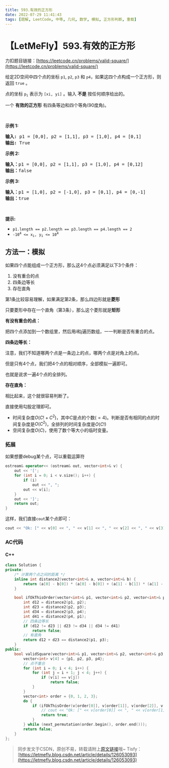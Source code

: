 ```yaml
---
title: 593.有效的正方形
date: 2022-07-29 11:41:43
tags: [题解, LeetCode, 中等, 几何, 数学, 模拟, 正方形判断, 重载]
---
```


# 【LetMeFly】593.有效的正方形

力扣题目链接：[https://leetcode.cn/problems/valid-square/](https://leetcode.cn/problems/valid-square/)

<p>给定2D空间中四个点的坐标&nbsp;<code>p1</code>,&nbsp;<code>p2</code>,&nbsp;<code>p3</code>&nbsp;和&nbsp;<code>p4</code>，如果这四个点构成一个正方形，则返回 <code>true</code> 。</p>

<p>点的坐标&nbsp;<code>p<sub>i</sub></code> 表示为 <code>[xi, yi]</code> 。输入 <strong>不是</strong> 按任何顺序给出的。</p>

<p>一个 <strong>有效的正方形</strong> 有四条等边和四个等角(90度角)。</p>

<p>&nbsp;</p>

<p><strong>示例 1:</strong></p>

<pre>
<strong>输入:</strong> p1 = [0,0], p2 = [1,1], p3 = [1,0], p4 = [0,1]
<strong>输出:</strong> True
</pre>

<p><strong>示例 2:</strong></p>

<pre>
<strong>输入：</strong>p1 = [0,0], p2 = [1,1], p3 = [1,0], p4 = [0,12]
<b>输出：</b>false
</pre>

<p><strong>示例 3:</strong></p>

<pre>
<b>输入：</b>p1 = [1,0], p2 = [-1,0], p3 = [0,1], p4 = [0,-1]
<b>输出：</b>true
</pre>

<p>&nbsp;</p>

<p><strong>提示:</strong></p>

<ul>
	<li><code>p1.length == p2.length == p3.length == p4.length == 2</code></li>
	<li><code>-10<sup>4</sup>&nbsp;&lt;= x<sub>i</sub>, y<sub>i</sub>&nbsp;&lt;= 10<sup>4</sup></code></li>
</ul>


    
## 方法一：模拟

如果四个点能组成一个正方形，那么这$4$个点必须满足以下$3$个条件：

1. 没有重合的点
2. 四条边等长
3. 存在直角

第$1$条比较容易理解，如果满足第$2$条，那么四边形就是**菱形**

只要菱形中存在一个直角（第$3$条），那么这个菱形就是**矩形**

**有没有重合的点：**

把四个点添加到一个数组里，然后用$i$和$j$遍历数组，一一判断是否有重合的点。

**四条边等长：**

注意，我们不知道哪两个点是一条边上的点，哪两个点是对角上的点。

但是只有$4$个点，我们把$4$个点的相对顺序，全部模拟一遍即可。

也就是说求一遍$4$个点的全排列。

**存在直角：**

相比起来，这个就很容易判断了。

直接使用勾股定理即可。

+ 时间复杂度$O(C! + C^2)$，其中$C$是点的个数($=4$)。判断是否有相同的点的时间复杂度是$O(C^2)$，全排列的时间复杂度是$O(C!)$
+ 空间复杂度$O(C)$，使用了数个等大小的临时变量。

### 拓展

如果想要debug某个点，可以重载运算符

```cpp
ostream& operator<< (ostream& out, vector<int>& v) {
    out << '[';
    for (int i = 0; i < v.size(); i++) {
        if (i)
            out << ", ";
        out << v[i];
    }
    out << ']';
    return out;
}
```

这样，我们直接```cout```某个点即可：

```cpp
cout << "Ok: [" << v[0] << ", " << v[1] << ", " << v[2] << ", " << v[3] << endl;
```

### AC代码

#### C++

```cpp
class Solution {
private:
    /* 计算两个点之间的距离 */
    inline int distance2(vector<int>& a, vector<int>& b) {
        return (a[0] - b[0]) * (a[0] - b[0]) + (a[1] - b[1]) * (a[1] - b[1]);
    }

    bool ifOkThisOrder(vector<int>& p1, vector<int>& p2, vector<int>& p3, vector<int>& p4) {
        int d12 = distance2(p1, p2);
        int d23 = distance2(p2, p3);
        int d34 = distance2(p3, p4);
        int d41 = distance2(p4, p1);
        // 四条边等长
        if (d12 != d23 || d23 != d34 || d34 != d41)
            return false;
        // 有直角
        return d12 + d23 == distance2(p1, p3);
    }
public:
    bool validSquare(vector<int>& p1, vector<int>& p2, vector<int>& p3, vector<int>& p4) {
        vector<int> v[4] = {p1, p2, p3, p4};
        // 点不重合
        for (int i = 0; i < 4; i++) {
            for (int j = i + 1; j < 4; j++) {
                if (v[i] == v[j])
                    return false;
            }
        }
        vector<int> order = {0, 1, 2, 3};
        do {
            if (ifOkThisOrder(v[order[0]], v[order[1]], v[order[2]], v[order[3]])) {
                // cout << "Ok: [" << v[order[0]] << ", " << v[order[1]] << ", " << v[order[2]] << ", " << v[order[3]] << endl;
                return true;
            }
        } while (next_permutation(order.begin(), order.end()));
        return false;
    }
};
```

> 同步发文于CSDN，原创不易，转载请附上[原文链接](https://blog.tisfy.eu.org/2022/07/29/LeetCode%200593.%E6%9C%89%E6%95%88%E7%9A%84%E6%AD%A3%E6%96%B9%E5%BD%A2/)哦~
> Tisfy：[https://letmefly.blog.csdn.net/article/details/126053093](https://letmefly.blog.csdn.net/article/details/126053093)
